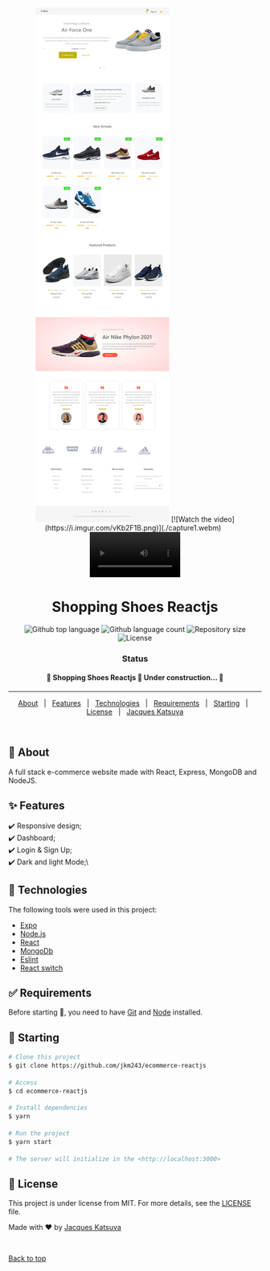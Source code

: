 <div align="center" id="top"> 
  <img src="./capture.jpeg" alt="Shopping Shoes Reactjs" />
[![Watch the video](https://i.imgur.com/vKb2F1B.png)](./capture1.webm)
  &#xa0;

  <video src='./capture1.webm' width=180/>

   &#xa0;

   <video src='./capture2.webm' width=180/>

   &#xa0;

  <a href="https://ecommerce-react-js-zeta.vercel.app/">Demo</a>
</div>

<h1 align="center">Shopping Shoes Reactjs</h1>

<p align="center">
  <img alt="Github top language" src="https://img.shields.io/github/languages/top/jkm243/ecommerce-reactjs?color=56BEB8">

  <img alt="Github language count" src="https://img.shields.io/github/languages/count/jkm243/ecommerce-reactjs?color=56BEB8">

  <img alt="Repository size" src="https://img.shields.io/github/repo-size/jkm243/ecommerce-reactjs?color=56BEB8">

  <img alt="License" src="https://img.shields.io/github/license/jkm243/ecommerce-reactjs?color=56BEB8">

  <!-- <img alt="Github issues" src="https://img.shields.io/github/issues/jkm243/shopping-shoes-reactjs?color=56BEB8" /> -->

  <!-- <img alt="Github forks" src="https://img.shields.io/github/forks/jkm243/shopping-shoes-reactjs?color=56BEB8" /> -->

  <!-- <img alt="Github stars" src="https://img.shields.io/github/stars/jkm243/shopping-shoes-reactjs?color=56BEB8" /> -->
</p>

<h3 align="center">Status</h3>

<h4 align="center"> 
	🚧  Shopping Shoes Reactjs 🚀 Under construction...  🚧
</h4> 

<hr>

<p align="center">
  <a href="#dart-about">About</a> &#xa0; | &#xa0; 
  <a href="#sparkles-features">Features</a> &#xa0; | &#xa0;
  <a href="#rocket-technologies">Technologies</a> &#xa0; | &#xa0;
  <a href="#white_check_mark-requirements">Requirements</a> &#xa0; | &#xa0;
  <a href="#checkered_flag-starting">Starting</a> &#xa0; | &#xa0;
  <a href="#memo-license">License</a> &#xa0; | &#xa0;
  <a href="https://github.com/jkm243" target="_blank">Jacques Katsuva</a>
</p>

<br>

## :dart: About ##

A full stack e-commerce website made with React, Express, MongoDB and NodeJS.

## :sparkles: Features ##

:heavy_check_mark: Responsive design;\
:heavy_check_mark: Dashboard;\
:heavy_check_mark: Login & Sign Up;\
:heavy_check_mark: Dark and light Mode;\

## :rocket: Technologies ##

The following tools were used in this project:

- [Expo](https://expo.io/)
- [Node.js](https://nodejs.org/en/)
- [React](https://pt-br.reactjs.org/)
- [MongoDb](https://www.mongodb.com/)
- [Eslint](https://eslint.org)
- [React switch](https://www.npmjs.com/package/react-switch)
<!-- - [Styled components](https://styled-components.com) -->

## :white_check_mark: Requirements ##

Before starting :checkered_flag:, you need to have [Git](https://git-scm.com) and [Node](https://nodejs.org/en/) installed.

## :checkered_flag: Starting ##

```bash
# Clone this project
$ git clone https://github.com/jkm243/ecommerce-reactjs

# Access
$ cd ecommerce-reactjs

# Install dependencies
$ yarn

# Run the project
$ yarn start

# The server will initialize in the <http://localhost:3000>
```

## :memo: License ##

This project is under license from MIT. For more details, see the [LICENSE](LICENSE.md) file.


Made with :heart: by <a href="https://github.com/jkm243" target="_blank">Jacques Katsuva</a>

&#xa0;

<a href="#top">Back to top</a>
